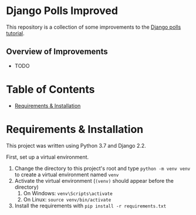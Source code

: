 
# Django Polls Improved

This repository is a collection of some improvements to the 
[Django polls tutorial](https://docs.djangoproject.com/en/2.2/intro/tutorial01/).

## Overview of Improvements

- TODO

# Table of Contents
- [Requirements & Installation](#requirements-and-installation)

# <a name="requirements-and-installation"/>Requirements & Installation

This project was written using Python 3.7 and Django 2.2.

First, set up a virtual environment.
1. Change the directory to this project's root and type `python -m venv venv` to create a virtual environment named `venv`
2. Activate the virtual environment (`(venv)` should appear before the directory)
    1. On Windows: `venv\Scripts\activate`
    2. On Linux: `source venv/bin/activate`
3. Install the requirements with `pip install -r requirements.txt`
